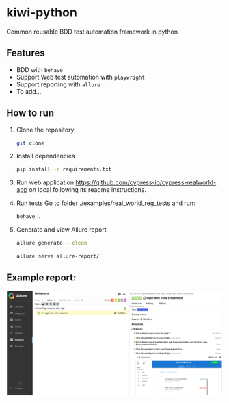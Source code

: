 # kiwi-python
Common reusable BDD test automation framework in python

## Features
- BDD with `behave`
- Support Web test automation with `playwright`
- Support reporting with `allure`
- To add...

## How to run
1. Clone the repository
    ```bash
    git clone
    ```
2. Install dependencies
    ```bash
    pip install -r requirements.txt
    ```

3. Run web application https://github.com/cypress-io/cypress-realworld-app on local following its readme instructions.

4. Run tests
   Go to folder ./examples/real_world_reg_tests and run:
    ```bash
    behave .
    ```

5. Generate and view Allure report
   ```bash
   allure generate --clean
   ```
    ```bash
    allure serve allure-report/
    ```

## Example report:
![Example report](./docs/images/allure-report.png)
